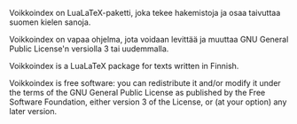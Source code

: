 Voikkoindex on LuaLaTeX-paketti, joka tekee hakemistoja ja osaa
taivuttaa suomen kielen sanoja.

Voikkoindex on vapaa ohjelma, jota voidaan levittää ja muuttaa GNU
General Public License'n versiolla 3 tai uudemmalla.


Voikkoindex is a LuaLaTeX package for texts written in Finnish.

Voikkoindex is free software: you can redistribute it and/or modify it
under the terms of the GNU General Public License as published by the
Free Software Foundation, either version 3 of the License, or (at your
option) any later version.
